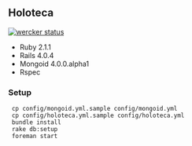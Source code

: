 ## Holoteca

[![wercker status](https://app.wercker.com/status/8ef3efb0eed1f5fed88add0d6e7d0dbf/m/ "wercker status")](https://app.wercker.com/project/bykey/8ef3efb0eed1f5fed88add0d6e7d0dbf)

* Ruby 2.1.1
* Rails 4.0.4
* Mongoid 4.0.0.alpha1
* Rspec

### Setup

```
 cp config/mongoid.yml.sample config/mongoid.yml
 cp config/holoteca.yml.sample config/holoteca.yml
 bundle install
 rake db:setup
 foreman start

```
